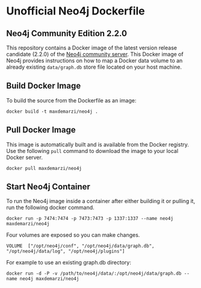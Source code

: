 Unofficial Neo4j Dockerfile
===========================


## Neo4j Community Edition 2.2.0

This repository contains a Docker image of the latest version release candidate (2.2.0) of the [Neo4j community server](http://www.neo4j.com/download). This Docker image of Neo4j provides instructions on how to map a Docker data volume to an already existing `data/graph.db` store file located on your host machine.

## Build Docker Image

To build the source from the Dockerfile as an image:

```
docker build -t maxdemarzi/neo4j .
```

## Pull Docker Image

This image is automatically built and is available from the Docker registry. Use the following `pull` command to download the image to your local Docker server.

```
docker pull maxdemarzi/neo4j
```

## Start Neo4j Container

To run the Neo4j image inside a container after either building it or pulling it, run the following docker command.

```
docker run -p 7474:7474 -p 7473:7473 -p 1337:1337 --name neo4j maxdemarzi/neo4j
```

Four volumes are exposed so you can make changes.

```
VOLUME  ["/opt/neo4j/conf", "/opt/neo4j/data/graph.db", "/opt/neo4j/data/log", "/opt/neo4j/plugins"]
```

For example to use an existing graph.db directory:

```
docker run -d -P -v /path/to/neo4j/data/:/opt/neo4j/data/graph.db --name neo4j maxdemarzi/neo4j
```




